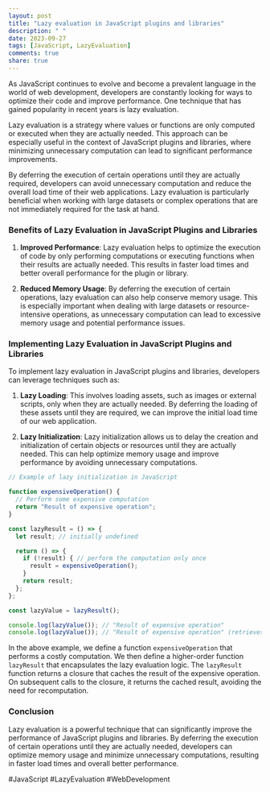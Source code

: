 ```yaml
---
layout: post
title: "Lazy evaluation in JavaScript plugins and libraries"
description: " "
date: 2023-09-27
tags: [JavaScript, LazyEvaluation]
comments: true
share: true
---
```


As JavaScript continues to evolve and become a prevalent language in the world of web development, developers are constantly looking for ways to optimize their code and improve performance. One technique that has gained popularity in recent years is lazy evaluation.

Lazy evaluation is a strategy where values or functions are only computed or executed when they are actually needed. This approach can be especially useful in the context of JavaScript plugins and libraries, where minimizing unnecessary computation can lead to significant performance improvements.

By deferring the execution of certain operations until they are actually required, developers can avoid unnecessary computation and reduce the overall load time of their web applications. Lazy evaluation is particularly beneficial when working with large datasets or complex operations that are not immediately required for the task at hand.

### Benefits of Lazy Evaluation in JavaScript Plugins and Libraries

1. **Improved Performance**: Lazy evaluation helps to optimize the execution of code by only performing computations or executing functions when their results are actually needed. This results in faster load times and better overall performance for the plugin or library.

2. **Reduced Memory Usage**: By deferring the execution of certain operations, lazy evaluation can also help conserve memory usage. This is especially important when dealing with large datasets or resource-intensive operations, as unnecessary computation can lead to excessive memory usage and potential performance issues.

### Implementing Lazy Evaluation in JavaScript Plugins and Libraries

To implement lazy evaluation in JavaScript plugins and libraries, developers can leverage techniques such as:

1. **Lazy Loading**: This involves loading assets, such as images or external scripts, only when they are actually needed. By deferring the loading of these assets until they are required, we can improve the initial load time of our web application.

2. **Lazy Initialization**: Lazy initialization allows us to delay the creation and initialization of certain objects or resources until they are actually needed. This can help optimize memory usage and improve performance by avoiding unnecessary computations.

```javascript
// Example of lazy initialization in JavaScript

function expensiveOperation() {
  // Perform some expensive computation
  return "Result of expensive operation";
}

const lazyResult = () => {
  let result; // initially undefined

  return () => {
    if (!result) { // perform the computation only once
      result = expensiveOperation();
    }
    return result;
  };
};

const lazyValue = lazyResult();

console.log(lazyValue()); // "Result of expensive operation"
console.log(lazyValue()); // "Result of expensive operation" (retrieves the cached result)
```

In the above example, we define a function `expensiveOperation` that performs a costly computation. We then define a higher-order function `lazyResult` that encapsulates the lazy evaluation logic. The `lazyResult` function returns a closure that caches the result of the expensive operation. On subsequent calls to the closure, it returns the cached result, avoiding the need for recomputation.

### Conclusion

Lazy evaluation is a powerful technique that can significantly improve the performance of JavaScript plugins and libraries. By deferring the execution of certain operations until they are actually needed, developers can optimize memory usage and minimize unnecessary computations, resulting in faster load times and overall better performance.

#JavaScript #LazyEvaluation #WebDevelopment